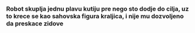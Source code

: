 ### Robot skuplja jednu plavu kutiju pre nego sto dodje do cilja, uz to krece se kao sahovska figura kraljica, i nije mu dozvoljeno da preskace zidove